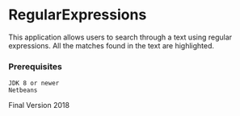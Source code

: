 # RegularExpressions
This application allows users to search through a text using regular expressions.
All the matches found in the text are highlighted.


### Prerequisites

```
JDK 8 or newer
Netbeans
```
Final Version 2018
```
